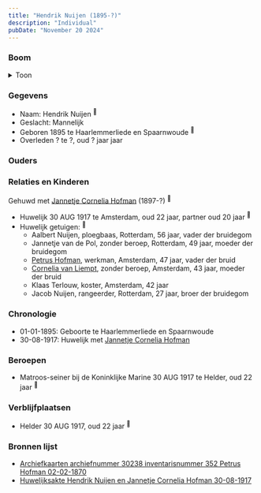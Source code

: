 ```yaml
---
title: "Hendrik Nuijen (1895-?)"
description: "Individual"
pubDate: "November 20 2024"
---
```


### Boom
<details><summary>Toon</summary>

![test](https://www.plantuml.com/plantuml/svg/ZT9DQm8n40RWUtx5e8UUX5qNQvN5JxJMWnJQdcLsCshSV4YIHHRnlpUhI-kfz1PcCfE7bqoSH-jB9PahX3wXHGKPviNUcbBpkP76WhUeNMYHzkmWE44kR2xfVYPryXKeKXbPToyvJvQChqx47hRc4fs32mE0cR6SxET1v8Kcvz9KeT2Z4IJiojWJlD-USepTHrehqjoA0ZQbE99k0JfuYwBkSnT-9jkBPDbRpiBwoqwGv5T8XnbcrJOptaiQZY1-6VHWXMWbAKLM2ghn6ZvEeQRFfkJqCEkAKiejQhxDhN4kCy4PbenXN1CRrngr9dyac1khIGg4bTafV1360EtbR94iaZzatGJMqqqDxCDKrU5nLF-rD9HqU2REXTw7HXB1zEiLua7SlqcMKHGD8cXBiJ_uYgGqvw2viYR3JgUvmHhoRu5DGlBXRtm3)
</details>

### Gegevens
- Naam: Hendrik Nuijen <sup><a href="../s00456/" style="text-decoration:none" title="Huwelijksakte Hendrik Nuijen en Jannetje Cornelia Hofman 30-08-1917">:link:</a></sup>
- Geslacht: Mannelijk
- Geboren 1895 te Haarlemmerliede en Spaarnwoude <sup><a href="../s00456/" style="text-decoration:none" title="Huwelijksakte Hendrik Nuijen en Jannetje Cornelia Hofman 30-08-1917">:link:</a></sup>
- Overleden ? te ?, oud ? jaar jaar 

### Ouders

### Relaties en Kinderen

Gehuwd met [Jannetje Cornelia Hofman](../i00261/) (1897-?) <sup><a href="../s00434/" style="text-decoration:none" title="Archiefkaarten archiefnummer 30238 inventarisnummer 352 Petrus Hofman 02-02-1870">:link:</a></sup>
- Huwelijk 30 AUG 1917 te Amsterdam, oud 22 jaar, partner oud 20 jaar <sup><a href="../s00434/" style="text-decoration:none" title="Archiefkaarten archiefnummer 30238 inventarisnummer 352 Petrus Hofman 02-02-1870">:link:</a></sup>
- Huwelijk getuigen:  <sup><a href="../s00434/" style="text-decoration:none" title="Archiefkaarten archiefnummer 30238 inventarisnummer 352 Petrus Hofman 02-02-1870">:link:</a></sup>
  - Aalbert Nuijen, ploegbaas, Rotterdam, 56 jaar, vader der bruidegom
  - Jannetje van de Pol, zonder beroep, Rotterdam, 49 jaar, moeder der bruidegom
  - [Petrus Hofman](../i00248/), werkman, Amsterdam, 47 jaar, vader der bruid
  - [Cornelia van Liempt](../i00259/), zonder beroep, Amsterdam, 43 jaar, moeder der bruid
  - Klaas Terlouw, koster, Amsterdam, 42 jaar
  - Jacob Nuijen, rangeerder, Rotterdam, 27 jaar, broer der bruidegom

### Chronologie
- 01-01-1895: Geboorte te Haarlemmerliede en Spaarnwoude
- 30-08-1917: Huwelijk met [Jannetje Cornelia Hofman](../i00261/)

### Beroepen
- Matroos-seiner bij de Koninklijke Marine 30 AUG 1917 te Helder, oud 22 jaar <sup><a href="../s00456/" style="text-decoration:none" title="Huwelijksakte Hendrik Nuijen en Jannetje Cornelia Hofman 30-08-1917">:link:</a></sup>

### Verblijfplaatsen
- Helder  30 AUG 1917, oud 22 jaar  <sup><a href="../s00456/" style="text-decoration:none" title="Huwelijksakte Hendrik Nuijen en Jannetje Cornelia Hofman 30-08-1917">:link:</a></sup>

### Bronnen lijst
- [Archiefkaarten archiefnummer 30238 inventarisnummer 352 Petrus Hofman 02-02-1870](../s00434/)
- [Huwelijksakte Hendrik Nuijen en Jannetje Cornelia Hofman 30-08-1917](../s00456/)